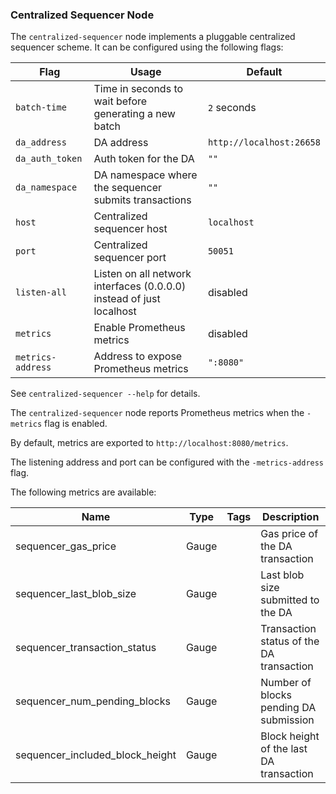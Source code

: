 ### Centralized Sequencer Node

The `centralized-sequencer` node implements a pluggable centralized  sequencer scheme. It can be configured using the following flags:

| Flag                         | Usage                                                            | Default                      |
|------------------------------|------------------------------------------------------------------|------------------------------|
| `batch-time`                 | Time in seconds to wait before generating a new batch             | `2` seconds                  |
| `da_address`                 | DA address                                                       | `http://localhost:26658`     |
| `da_auth_token`              | Auth token for the DA                                             | `""`                         |
| `da_namespace`               | DA namespace where the sequencer submits transactions             | `""`                         |
| `host`                       | Centralized sequencer host                                        | `localhost`                  |
| `port`                       | Centralized sequencer port                                        | `50051`                      |
| `listen-all`                 | Listen on all network interfaces (0.0.0.0) instead of just localhost | disabled                     |
| `metrics`                    | Enable Prometheus metrics                                         | disabled                     |
| `metrics-address`            | Address to expose Prometheus metrics                              | `":8080"`                    |

See `centralized-sequencer --help` for details.

The `centralized-sequencer` node reports Prometheus metrics when the `-metrics` flag is enabled.

By default, metrics are exported to `http://localhost:8080/metrics`.

The listening address and port can be configured with the `-metrics-address` flag.

The following metrics are available:

| **Name**                                  | **Type**  | **Tags**  | **Description**                                                        |
|-------------------------------------------|-----------|-----------|------------------------------------------------------------------------|
| sequencer_gas_price                       | Gauge     |           | Gas price of the DA transaction                                         |
| sequencer_last_blob_size                  | Gauge     |           | Last blob size submitted to the DA                                      |
| sequencer_transaction_status              | Gauge     |           | Transaction status of the DA transaction                                |
| sequencer_num_pending_blocks              | Gauge     |           | Number of blocks pending DA submission                                  |
| sequencer_included_block_height           | Gauge     |           | Block height of the last DA transaction                                 |
